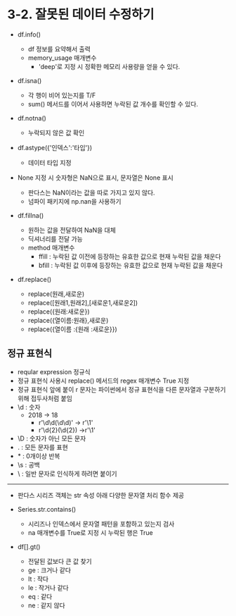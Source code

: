 # 3-2. 잘못된 데이터 수정하기

- df.info()
  - df 정보를 요약해서 출력
  - memory_usage 매개변수
    - 'deep'로 지정 시 정확한 메모리 사용량을 얻을 수 있다.
- df.isna()
  - 각 행이 비어 있는지를 T/F
  - sum() 메서드를 이어서 사용하면 누락된 값 개수를 확인할 수 있다.

- df.notna()
  - 누락되지 않은 값 확인

- df.astype({'인덱스':'타입'})
  - 데이터 타입 지정



- None 지정 시 숫자형은 NaN으로 표시, 문자열은 None 표시
  - 판다스는 NaN이라는 값을 따로 가지고 있지 않다.
  - 넘파이 패키지에 np.nan을 사용하기



- df.fillna()
  - 원하는 값을 전달하여 NaN을 대체
  - 딕셔너리를 전달 가능
  - method 매개변수
    - ffill : 누락된 값 이전에 등장하는 유효한 값으로 현재 누락된 값을 채운다
    - bfill : 누락된 값 이후에 등장하는 유효한 값으로 현재 누락된 값을 채운다



- df.replace()
  - replace(원래,새로운)
  - replace([원래1,원래2],[새로운1,새로운2])
  - replace({원래:새로운})
  - replace({열이름:원래},새로운)
  - replace({열이름 :{원래 :새로운}})



## 정규 표현식

- reqular expression 정규식
- 정규 표현식 사용시 replace() 메서드의 regex 매개변수 True 지정
- 정규 표현식 앞에 붙이 r 문자는 파이썬에서 정규 표현식을 다른 문자열과 구분하기 위해 접두사처럼 붙임
- \d  : 숫자
  - 2018 -> 18
    - r'\d\d(\d\d)' -> r'\1' 
    - r'\d{2}(\d{2}) ->r'\1'
- \D : 숫자가 아닌 모든 문자
- . : 모든 문자를 표현
- \* : 0개이상 반복
- \s : 공백
- \ : 일반 문자로 인식하게 하려면 붙이기



<hr>

- 판다스 시리즈 객체는 str 속성 아래 다양한 문자열 처리 함수 제공
- Series.str.contains()
  - 시리즈나 인덱스에서 문자열 패턴을 포함하고 있는지 검사
  - na 매개변수를 True로 지정 시 누락된 행은 True



- df[].gt()
  - 전달된 값보다 큰 값 찾기
  - ge : 크거나 같다
  - lt : 작다
  - le : 작거나 같다
  - eq : 같다
  - ne : 같지 않다

